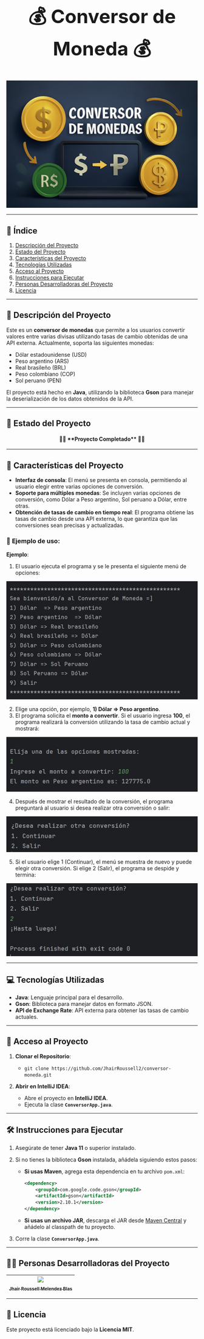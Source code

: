 <h1 align="center" style="font-size: 50px;">💰 Conversor de Moneda 💰</h1>

<p align="center">
  <img src="./paraREADME/1.jpg" alt="Logo del Conversor de Moneda">
</p>

---

## 📌 **Índice**
1. [Descripción del Proyecto](#-descripción-del-proyecto)
2. [Estado del Proyecto](#-estado-del-proyecto)
3. [Características del Proyecto](#-características-del-proyecto)
4. [Tecnologías Utilizadas](#-tecnologías-utilizadas)
5. [Acceso al Proyecto](#-acceso-al-proyecto)
6. [Instrucciones para Ejecutar](#-instrucciones-para-ejecutar)
7. [Personas Desarrolladoras del Proyecto](#-personas-desarrolladoras-del-proyecto)
8. [Licencia](#-licencia)

---

## 📖 **Descripción del Proyecto**

Este es un **conversor de monedas** que permite a los usuarios convertir valores entre varias divisas utilizando tasas de cambio obtenidas de una API externa. Actualmente, soporta las siguientes monedas:

- Dólar estadounidense (USD)
- Peso argentino (ARS)
- Real brasileño (BRL)
- Peso colombiano (COP)
- Sol peruano (PEN)

El proyecto está hecho en **Java**, utilizando la biblioteca **Gson** para manejar la deserialización de los datos obtenidos de la API.

---

## 🚀 **Estado del Proyecto**

<h4 align="center">
🎉🚀 **Proyecto Completado** 🚀🎉
</h4>

---

## 🔧 **Características del Proyecto**

- **Interfaz de consola**: El menú se presenta en consola, permitiendo al usuario elegir entre varias opciones de conversión.
- **Soporte para múltiples monedas**: Se incluyen varias opciones de conversión, como Dólar a Peso argentino, Sol peruano a Dólar, entre otras.
- **Obtención de tasas de cambio en tiempo real**: El programa obtiene las tasas de cambio desde una API externa, lo que garantiza que las conversiones sean precisas y actualizadas.

### 📌 **Ejemplo de uso**:
**Ejemplo**:
1. El usuario ejecuta el programa y se le presenta el siguiente menú de opciones:

<p align="center">
  <img src="./paraREADME/Ejm1.jpg" alt="Ejm1">
</p>

2. Elige una opción, por ejemplo, **1) Dólar => Peso argentino**.
3. El programa solicita el **monto a convertir**. Si el usuario ingresa **100**, el programa realizará la conversión utilizando la tasa de cambio actual y mostrará:

<p align="center">
  <img src="./paraREADME/Ejm2.jpg" alt="Ejm2">
</p>

4. Después de mostrar el resultado de la conversión, el programa preguntará al usuario si desea realizar otra conversión o salir:

<p align="center">
  <img src="./paraREADME/Ejm3.jpg" alt="Ejm3">
</p>

5. Si el usuario elige 1 (Continuar), el menú se muestra de nuevo y puede elegir otra conversión. Si elige 2 (Salir), el programa se despide y termina:

<p align="center">
  <img src="./paraREADME/Ejm4.jpg" alt="Ejm4">
</p>

---

## 💻 **Tecnologías Utilizadas**

- **Java**: Lenguaje principal para el desarrollo.
- **Gson**: Biblioteca para manejar datos en formato JSON.
- **API de Exchange Rate**: API externa para obtener las tasas de cambio actuales.

---

## 📁 **Acceso al Proyecto**

1. **Clonar el Repositorio**:
   - `git clone https://github.com/JhairRoussell2/conversor-moneda.git`
   
2. **Abrir en IntelliJ IDEA**:
   - Abre el proyecto en **IntelliJ IDEA**.
   - Ejecuta la clase **`ConversorApp.java`**.

---

## 🛠️ **Instrucciones para Ejecutar**

1. Asegúrate de tener **Java 11** o superior instalado.
2. Si no tienes la biblioteca **Gson** instalada, añádela siguiendo estos pasos:
   - **Si usas Maven**, agrega esta dependencia en tu archivo `pom.xml`:
     ```xml
     <dependency>
         <groupId>com.google.code.gson</groupId>
         <artifactId>gson</artifactId>
         <version>2.10.1</version>
     </dependency>
     ```
   - **Si usas un archivo JAR**, descarga el JAR desde [Maven Central](https://mvnrepository.com/artifact/com.google.code.gson/gson) y añádelo al classpath de tu proyecto.

3. Corre la clase **`ConversorApp.java`**.

---

## 🧑‍💻 **Personas Desarrolladoras del Proyecto**

| [<img src="https://avatars.githubusercontent.com/u/181286163?v=4" width=115><br><sub>Jhair Roussell Melendez Blas</sub>](https://github.com/JhairRoussell2) |
| :---: |

---

## 📜 **Licencia**

Este proyecto está licenciado bajo la **Licencia MIT**.

